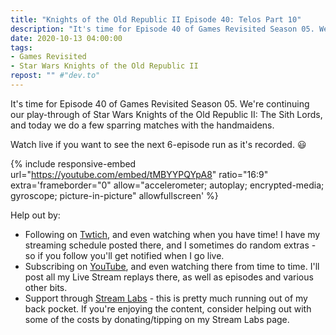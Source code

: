 ```yaml
---
title: "Knights of the Old Republic II Episode 40: Telos Part 10"
description: "It's time for Episode 40 of Games Revisited Season 05. We're continuing our play-through of Star Wars Knights of the Old Republic II: The Sith Lords, and today we do a few sparring matches with the handmaidens."
date: 2020-10-13 04:00:00
tags:
- Games Revisited
- Star Wars Knights of the Old Republic II
repost: "" #"dev.to"
---
```


It's time for Episode 40 of Games Revisited Season 05. We're continuing our play-through of Star Wars Knights of the Old Republic II: The Sith Lords, and today we do a few sparring matches with the handmaidens.

Watch live if you want to see the next 6-episode run as it's recorded. :smiley:
<!--more-->

{% include responsive-embed url="https://youtube.com/embed/tMBYYPQYpA8" ratio="16:9" extra='frameborder="0" allow="accelerometer; autoplay; encrypted-media; gyroscope; picture-in-picture" allowfullscreen' %}

Help out by:
 * Following on [Twtich](https://twitch.tv/AnonJr_Live), and even watching when you have time! I have my streaming schedule posted there, and I sometimes do random extras - so if you follow you'll get notified when I go live.
 * Subscribing on [YouTube](http://www.youtube.com/channel/UCXafqhKHbkSUIrq0LAuu0tw), and even watching there from time to time. I'll post all my Live Stream replays there, as well as episodes and various other bits.
 * Support through [Stream Labs](https://streamlabs.com/anonjr_live) - this is pretty much running out of my back pocket. If you're enjoying the content, consider helping out with some of the costs by donating/tipping on my Stream Labs page.